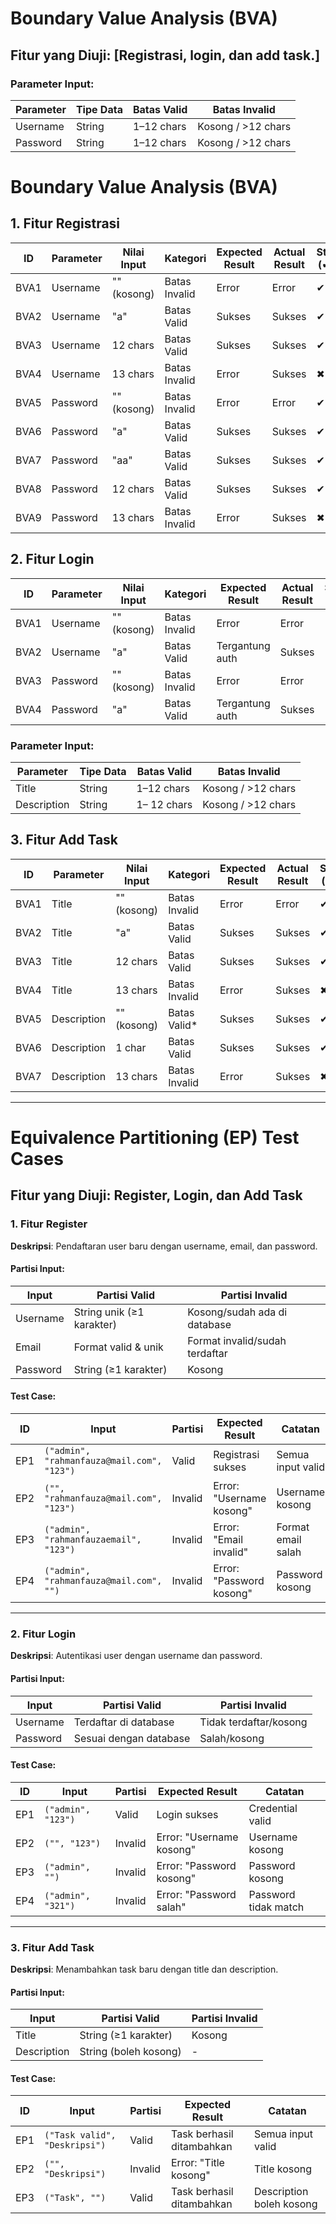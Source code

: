 # Boundary Value Analysis (BVA)

## **Fitur yang Diuji**: [Registrasi, login, dan add task.]  

### **Parameter Input**:
| Parameter | Tipe Data | Batas Valid | Batas Invalid      |
|-----------|-----------|-------------|--------------------|
| Username  | String    | 1–12 chars | Kosong / >12 chars |
| Password  | String    | 1–12 chars | Kosong / >12 chars |
# Boundary Value Analysis (BVA)

## 1. Fitur Registrasi
| ID   | Parameter | Nilai Input      | Kategori       | Expected Result | Actual Result | Status (✔/✖) | Catatan |
|------|-----------|------------------|----------------|------------------|---------------|-------------|---------|
| BVA1 | Username  | "" (kosong)      | Batas Invalid  | Error            | Error         |    ✔          |         |
| BVA2 | Username  | "a"              | Batas Valid    | Sukses           | Sukses        |     ✔         |         |
| BVA3 | Username  | 12 chars        | Batas Valid    | Sukses           |  Sukses             |    ✔     |         |
| BVA4 | Username  | 13 chars        | Batas Invalid    | Error           |  Sukses             |   ✖     |         |
| BVA5 | Password  | "" (kosong)      | Batas Invalid  | Error            | Error              |     ✔        |         |
| BVA6 | Password  | "a"              | Batas Valid    | Sukses           |  Sukses             |     ✔        |         |
| BVA7 | Password  | "aa"             | Batas Valid    | Sukses           |  Sukses             |      ✔       |         |
| BVA8| Password  | 12 chars        | Batas Valid    | Sukses           |    Sukses           |       ✔      |         |
| BVA9| Password  | 13 chars        | Batas Invalid    | Error           |  Sukses             |      ✖       |         |

## 2. Fitur Login
| ID   | Parameter | Nilai Input      | Kategori       | Expected Result | Actual Result | Status (✔/✖) | Catatan |
|------|-----------|------------------|----------------|------------------|---------------|-------------|---------|
| BVA1 | Username  | "" (kosong)      | Batas Invalid  | Error            | Error              |    ✔         |         |
| BVA2 | Username  | "a"              | Batas Valid    | Tergantung auth  |  Sukses             |   ✔          |         |
| BVA3 | Password  | "" (kosong)      | Batas Invalid  | Error            | Error              |     ✔        |         |
| BVA4 | Password  | "a"              | Batas Valid    | Tergantung auth  | Sukses              |     ✔        |         |

### **Parameter Input**:
| Parameter | Tipe Data | Batas Valid | Batas Invalid      |
|-----------|-----------|-------------|--------------------|
| Title  | String    | 1–12 chars | Kosong / >12 chars |
| Description  | String    | 1– 12 chars | Kosong / >12 chars |

## 3. Fitur Add Task
| ID   | Parameter    | Nilai Input      | Kategori       | Expected Result | Actual Result | Status (✔/✖) | Catatan |
|------|--------------|------------------|----------------|------------------|---------------|-------------|---------|
| BVA1 | Title        | "" (kosong)      | Batas Invalid  | Error            | Error         |   ✔        |         |
| BVA2 | Title        | "a"              | Batas Valid    | Sukses           | Sukses        |    ✔         |         |
| BVA3 | Title        | 12 chars        | Batas Valid    | Sukses           |  Sukses             |  ✔           |         |
| BVA4 | Title        | 13 chars        | Batas Invalid  | Error            |  Sukses             |  ✖          |         |
| BVA5 | Description  | "" (kosong)      | Batas Valid*   | Sukses           | Sukses              | ✔            |         |
| BVA6 | Description  | 1 char           | Batas Valid    | Sukses           | Sukses              | ✔           |         |
| BVA7| Description  | 13 chars       | Batas Invalid    | Error           |     Sukses          |  ✖            |         |
---

# Equivalence Partitioning (EP) Test Cases

## Fitur yang Diuji: Register, Login, dan Add Task

### 1. Fitur Register
**Deskripsi**: Pendaftaran user baru dengan username, email, dan password.

#### Partisi Input:
| Input     | Partisi Valid               | Partisi Invalid                 |
|-----------|-----------------------------|----------------------------------|
| Username  | String unik (≥1 karakter)   | Kosong/sudah ada di database    |
| Email     | Format valid & unik         | Format invalid/sudah terdaftar  |
| Password  | String (≥1 karakter)        | Kosong                          |

#### Test Case:
| ID  | Input                                   | Partisi  | Expected Result                  | Catatan               |
|-----|-----------------------------------------|----------|-----------------------------------|-----------------------|
| EP1  | `("admin", "rahmanfauza@mail.com", "123")`| Valid    | Registrasi sukses                 | Semua input valid     |
| EP2  | `("", "rahmanfauza@mail.com", "123")`       | Invalid  | Error: "Username kosong"          | Username kosong       |
| EP3  | `("admin", "rahmanfauzaemail", "123")`   | Invalid  | Error: "Email invalid"            | Format email salah    |
| EP4  | `("admin", "rahmanfauza@mail.com", "")`        | Invalid  | Error: "Password kosong"          | Password kosong       |

---

### 2. Fitur Login
**Deskripsi**: Autentikasi user dengan username dan password.

#### Partisi Input:
| Input     | Partisi Valid               | Partisi Invalid                 |
|-----------|-----------------------------|----------------------------------|
| Username  | Terdaftar di database       | Tidak terdaftar/kosong          |
| Password  | Sesuai dengan database      | Salah/kosong                    |

#### Test Case:
| ID  | Input                     | Partisi  | Expected Result          | Catatan               |
|-----|---------------------------|----------|---------------------------|-----------------------|
| EP1  | `("admin", "123")`  | Valid    | Login sukses              | Credential valid      |
| EP2  | `("", "123")`       | Invalid  | Error: "Username kosong"  | Username kosong       |
| EP3  | `("admin", "")`           | Invalid  | Error: "Password kosong"  | Password kosong       |
| EP4  | `("admin", "321")`      | Invalid  | Error: "Password salah"   | Password tidak match  |

---

### 3. Fitur Add Task
**Deskripsi**: Menambahkan task baru dengan title dan description.

#### Partisi Input:
| Input        | Partisi Valid          | Partisi Invalid       |
|--------------|------------------------|-----------------------|
| Title        | String (≥1 karakter)   | Kosong                |
| Description  | String (boleh kosong)  | -                     |

#### Test Case:
| ID  | Input                              | Partisi  | Expected Result               | Catatan               |
|-----|------------------------------------|----------|--------------------------------|-----------------------|
| EP1  | `("Task valid", "Deskripsi")`     | Valid    | Task berhasil ditambahkan      | Semua input valid     |
| EP2  | `("", "Deskripsi")`               | Invalid  | Error: "Title kosong"          | Title kosong          |
| EP3  | `("Task", "")`                    | Valid    | Task berhasil ditambahkan      | Description boleh kosong |

